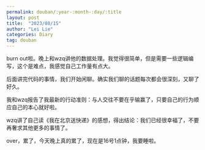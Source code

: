 ```yaml
---
permalink: douban/:year-:month-:day/:title
layout: post
title:  "2023/08/15"
author: "Lei Lie"
categories: Diary
tag: douban
---
```


burn out啦。晚上和wzq讲他的数据处理。我觉得很简单，但是需要一些逻辑编写，这个是难点，我感觉自己工作量有点大。

后面讲完代码的事情，我们开始闲聊。确实我们聊的话题每次都会很深刻，又聊了好久。

我和wzq报告了我最新的行动准则：与人交往不要在乎输赢了，只要自己的行为顺应自己的本心就好啦。

wzq讲了自己读《我在北京送快递》的感想，得出结论：我们已经很幸福了，不要再奢求其他更多的事情了。

over，累了，今天晚上真的累了，现在是16号1点钟，我要睡啦。
